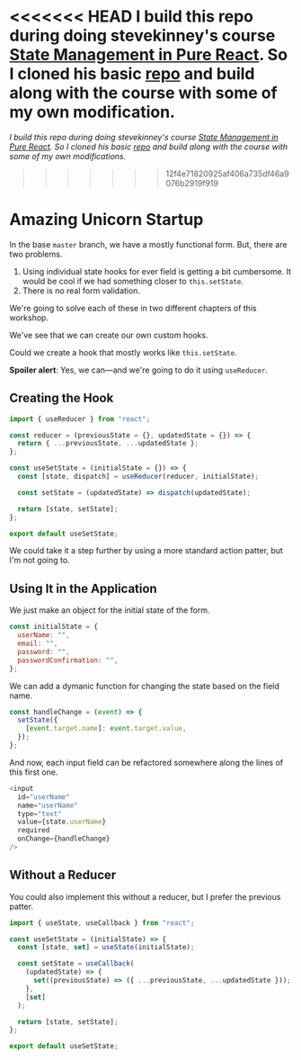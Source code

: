 <<<<<<< HEAD
I build this repo during doing stevekinney's course [State Management in Pure React](https://frontendmasters.com/courses/pure-react-state). So I cloned his basic [repo](https://github.com/stevekinney/user-signup-react-state) and build along with the course with some of my own modification.
=======
*I build this repo during doing stevekinney's course [State Management in Pure React](https://frontendmasters.com/courses/pure-react-state). So I cloned his basic [repo](https://github.com/stevekinney/user-signup-react-state) and build along with the course with some of my own modifications.*
>>>>>>> 12f4e71820925af406a735df46a9076b2919f919

# Amazing Unicorn Startup

In the base `master` branch, we have a mostly functional form. But, there are two problems.

1. Using individual state hooks for ever field is getting a bit cumbersome. It would be cool if we had something closer to `this.setState`.
2. There is no real form validation.

We're going to solve each of these in two different chapters of this workshop.

We've see that we can create our own custom hooks.

Could we create a hook that mostly works like `this.setState`.

**Spoiler alert**: Yes, we can—and we're going to do it using `useReducer`.

## Creating the Hook

```js
import { useReducer } from "react";

const reducer = (previousState = {}, updatedState = {}) => {
  return { ...previousState, ...updatedState };
};

const useSetState = (initialState = {}) => {
  const [state, dispatch] = useReducer(reducer, initialState);

  const setState = (updatedState) => dispatch(updatedState);

  return [state, setState];
};

export default useSetState;
```

We could take it a step further by using a more standard action patter, but I'm not going to.

## Using It in the Application

We just make an object for the initial state of the form.

```js
const initialState = {
  userName: "",
  email: "",
  password: "",
  passwordConfirmation: "",
};
```

We can add a dymanic function for changing the state based on the field name.

```js
const handleChange = (event) => {
  setState({
    [event.target.name]: event.target.value,
  });
};
```

And now, each input field can be refactored somewhere along the lines of this first one.

```js
<input
  id="userName"
  name="userName"
  type="text"
  value={state.userName}
  required
  onChange={handleChange}
/>
```

## Without a Reducer

You could also implement this without a reducer, but I prefer the previous patter.

```js
import { useState, useCallback } from "react";

const useSetState = (initialState) => {
  const [state, set] = useState(initialState);

  const setState = useCallback(
    (updatedState) => {
      set((previousState) => ({ ...previousState, ...updatedState }));
    },
    [set]
  );

  return [state, setState];
};

export default useSetState;
```
